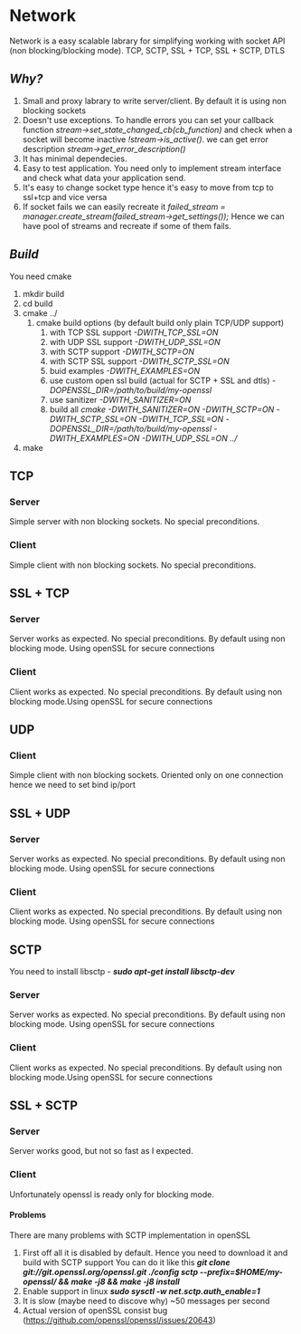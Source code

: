 # Network
Network is a easy scalable labrary for simplifying working with socket API (non blocking/blocking mode).
TCP, SCTP, SSL + TCP, SSL + SCTP, DTLS

## ***Why?***
1. Small and proxy labrary to write server/client. By default it is using non blocking sockets
2. Doesn't use exceptions. To handle errors you can set your callback function *stream->set_state_changed_cb(cb_function)* and check when a socket will become inactive *!stream->is_active()*. we can get error description *stream->get_error_description()*
3. It has minimal dependecies. 
4. Easy to test application. You need only to implement stream interface and check what data your application send.
5. It's easy to change socket type hence it's easy to move from tcp to ssl+tcp and vice versa
6. If socket fails we can easily recreate it *failed_stream = manager.create_stream(failed_stream->get_settings());* Hence we can have pool of streams and recreate if some of them fails.


## ***Build***

You need cmake

1. mkdir build
2. cd build
3. cmake ../
   1. cmake build options (by default build only plain TCP/UDP support)
      1. with TCP SSL support *-DWITH_TCP_SSL=ON* 
      2. with UDP SSL support *-DWITH_UDP_SSL=ON* 
      3. with SCTP support *-DWITH_SCTP=ON*
      4. with SCTP SSL support *-DWITH_SCTP_SSL=ON*
      5. buid examples *-DWITH_EXAMPLES=ON*
      6. use custom open ssl build (actual for SCTP + SSL and dtls) *-DOPENSSL_DIR=/path/to/build/my-openssl*
      7. use sanitizer *-DWITH_SANITIZER=ON*
      8. build all *cmake -DWITH_SANITIZER=ON -DWITH_SCTP=ON -DWITH_SCTP_SSL=ON -DWITH_TCP_SSL=ON -DOPENSSL_DIR=/path/to/build/my-openssl -DWITH_EXAMPLES=ON -DWITH_UDP_SSL=ON ../*
4. make 

## TCP

### Server

Simple server with non blocking sockets. No special preconditions.

### Client

Simple client with non blocking sockets. No special preconditions.

## SSL + TCP

### Server

Server works as expected. No special preconditions. By default using non blocking mode. Using openSSL for secure connections

### Client

Client works as expected. No special preconditions. By default using non blocking mode.Using openSSL for secure connections

## UDP

### Client

Simple client with non blocking sockets. Oriented only on one connection hence we need to set bind ip/port

## SSL + UDP

### Server

Server works as expected. No special preconditions. By default using non blocking mode. Using openSSL for secure connections

### Client

Client works as expected. No special preconditions. By default using non blocking mode. Using openSSL for secure connections

## SCTP

You need to install libsctp - ***sudo apt-get install libsctp-dev***

### Server

Server works as expected. No special preconditions. By default using non blocking mode. Using openSSL for secure connections

### Client

Client works as expected. No special preconditions. By default using non blocking mode.Using openSSL for secure connections

## SSL + SCTP

### Server

Server works good, but not so fast as I expected.

### Client

Unfortunately openssl is ready only for blocking mode.

#### Problems

There are many problems with SCTP implementation in openSSL

1. First off all it is disabled by default. Hence you need to download it and build with SCTP support
You can do it like this 
***git clone git://git.openssl.org/openssl.git
./config sctp --prefix=$HOME/my-openssl/ && make -j8 && make -j8 install***
2. Enable support in linux ***sudo sysctl -w net.sctp.auth_enable=1***
3. It is slow (maybe need to discove why) ~50 messages per second
4. Actual version of openSSL consist bug (https://github.com/openssl/openssl/issues/20643)

